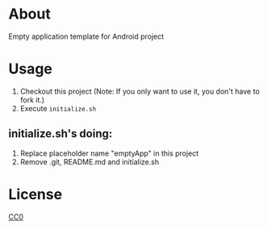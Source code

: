 ﻿# About

Empty application template for Android project

# Usage

1. Checkout this project (Note: If you only want to use it, you don't have to fork it.)
2. Execute ```initialize.sh```

## initialize.sh's doing:

1. Replace placeholder name "emptyApp" in this project
2. Remove .git, README.md and initialize.sh

# License
[CC0](https://creativecommons.org/choose/zero/)
